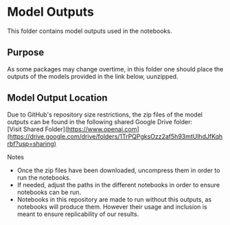 # Model Outputs
This folder contains model outputs used in the notebooks.

## Purpose
As some packages may change overtime, in this folder one should place the outputs of the models provided in the link below, uunzipped.

## Model Output Location
Due to GitHub's repository size restrictions, the zip files of the model outputs can be found in the following shared Google Drive folder:  
[Visit Shared Folder](https://www.openai.com](https://drive.google.com/drive/folders/1TrPQPgksOzz2af5h93mtUlhdJfKqhrbf?usp=sharing)

Notes
- Once the zip files have been downloaded, uncompress them in order to run the notebooks.
- If needed, adjust the paths in the different notebooks in order to ensure notebooks can be run.
- Notebooks in this repository are made to run without this outputs, as notebooks will produce them. However their usage and inclusion is meant to ensure replicability of our results.
